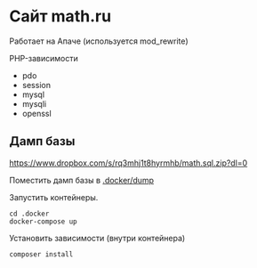 # Сайт math.ru

Работает на Апаче (используется mod_rewrite)

PHP-зависимости
 - pdo
 - session
 - mysql
 - mysqli
 - openssl

## Дамп базы
https://www.dropbox.com/s/rq3mhj1t8hyrmhb/math.sql.zip?dl=0

Поместить дамп базы в [.docker/dump](.docker/dump)

Запустить контейнеры.
```
cd .docker
docker-compose up
```

Установить зависимости (внутри контейнера)
```
composer install
```
